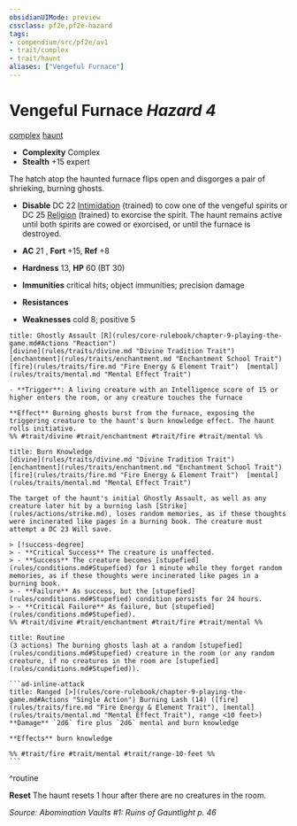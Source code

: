 ```yaml
---
obsidianUIMode: preview
cssclass: pf2e,pf2e-hazard
tags:
- compendium/src/pf2e/av1
- trait/complex
- trait/haunt
aliases: ["Vengeful Furnace"]
---
```

# Vengeful Furnace *Hazard 4*  
[complex](rules/traits/complex.md "Complex Hazard Trait")  [haunt](rules/traits/haunt.md "Haunt Hazard Trait")  

- **Complexity** Complex
- **Stealth** +15 expert  

The hatch atop the haunted furnace flips open and disgorges a pair of shrieking, burning ghosts.

- **Disable** DC 22 [Intimidation](compendium/skills.md#Intimidation) (trained) to cow one of the vengeful spirits or DC 25 [Religion](compendium/skills.md#Religion) (trained) to exorcise the spirit. The haunt remains active until both spirits are cowed or exorcised, or until the furnace is destroyed.  

- **AC** 21 , **Fort** +15, **Ref** +8
- **Hardness** 13, **HP** 60 (BT 30)
- **Immunities** critical hits; object immunities; precision damage
- **Resistances** 
- **Weaknesses** cold 8; positive 5
     
```ad-embed-ability
title: Ghostly Assault [R](rules/core-rulebook/chapter-9-playing-the-game.md#Actions "Reaction")
[divine](rules/traits/divine.md "Divine Tradition Trait")  [enchantment](rules/traits/enchantment.md "Enchantment School Trait")  [fire](rules/traits/fire.md "Fire Energy & Element Trait")  [mental](rules/traits/mental.md "Mental Effect Trait")  

- **Trigger**: A living creature with an Intelligence score of 15 or higher enters the room, or any creature touches the furnace

**Effect** Burning ghosts burst from the furnace, exposing the triggering creature to the haunt's burn knowledge effect. The haunt rolls initiative.  
%% #trait/divine #trait/enchantment #trait/fire #trait/mental %%
```
```ad-embed-ability
title: Burn Knowledge
[divine](rules/traits/divine.md "Divine Tradition Trait")  [enchantment](rules/traits/enchantment.md "Enchantment School Trait")  [fire](rules/traits/fire.md "Fire Energy & Element Trait")  [mental](rules/traits/mental.md "Mental Effect Trait")  

The target of the haunt's initial Ghostly Assault, as well as any creature later hit by a burning lash [Strike](rules/actions/strike.md), loses random memories, as if these thoughts were incinerated like pages in a burning book. The creature must attempt a DC 23 Will save.

> [!success-degree] 
> - **Critical Success** The creature is unaffected.
> - **Success** The creature becomes [stupefied](rules/conditions.md#Stupefied) for 1 minute while they forget random memories, as if these thoughts were incinerated like pages in a burning book.
> - **Failure** As success, but the [stupefied](rules/conditions.md#Stupefied) condition persists for 24 hours.
> - **Critical Failure** As failure, but [stupefied](rules/conditions.md#Stupefied).  
%% #trait/divine #trait/enchantment #trait/fire #trait/mental %%
```

````ad-pf2-summary
title: Routine
(3 actions) The burning ghosts lash at a random [stupefied](rules/conditions.md#Stupefied) creature in the room (or any random creature, if no creatures in the room are [stupefied](rules/conditions.md#Stupefied)).

```ad-inline-attack
title: Ranged [>](rules/core-rulebook/chapter-9-playing-the-game.md#Actions "Single Action") Burning Lash (14) ([fire](rules/traits/fire.md "Fire Energy & Element Trait"), [mental](rules/traits/mental.md "Mental Effect Trait"), range <10 feet>)
**Damage** `2d6` fire plus `2d6` mental and burn knowledge 
 
**Effects** burn knowledge

%% #trait/fire #trait/mental #trait/range-10-feet %%
```
````
^routine

**Reset** The haunt resets 1 hour after there are no creatures in the room.  

*Source: Abomination Vaults #1: Ruins of Gauntlight p. 46*
